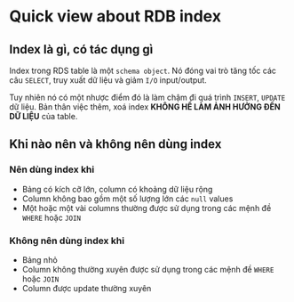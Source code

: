 # Quick view about RDB index

## Index là gì, có tác dụng gì

Index trong RDS table là một `schema object`. Nó đóng vai trò tăng tốc các câu `SELECT`, truy xuất dữ liệu và giảm `I/O` input/output.

Tuy nhiên nó có một nhược điểm đó là làm chậm đi quá trình `INSERT`, `UPDATE` dữ liệu. Bản thân việc thêm, xoá index **KHÔNG HỀ LÀM ẢNH HƯỞNG ĐẾN DỮ LIỆU** của table.

## Khi nào nên và không nên dùng index

### Nên dùng index khi

- Bảng có kích cỡ lớn, column có khoảng dữ liệu rộng
- Column không bao gồm một số lượng lớn các `null` values
- Một hoặc một vài columns thường được sử dụng trong các mệnh đề `WHERE` hoặc `JOIN`

### Không nên dùng index khi

- Bảng nhỏ
- Column không thường xuyên được sử dụng trong các mệnh đề `WHERE` hoặc `JOIN`
- Column được update thường xuyên
